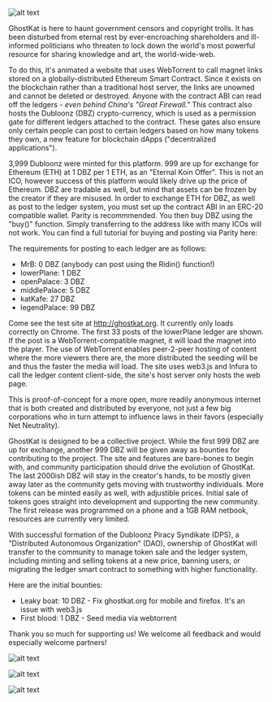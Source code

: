 ![alt text](https://i.imgur.com/C5U5GSE.png "GKEKO")

GhostKat is here to haunt government censors and copyright trolls. It has been disturbed from eternal rest by ever-encroaching shareholders and ill-informed politicians who threaten to lock down the world's most powerful resource for sharing knowledge and art, the world-wide-web. 

To do this, it's animated a website that uses WebTorrent to call magnet links stored on a globally-distributed Ethereum Smart Contract. Since it exists on the blockchain rather than a traditional host server, the links are unowned and cannot be deleted or destroyed. Anyone with the contract ABI can read off the ledgers - *even behind China's "Great Firewall."* This contract also hosts the Dubloonz (DBZ) crypto-currency, which is used as a permission gate for different ledgers attached to the contract. These gates also ensure only certain people can post to certain ledgers based on how many tokens they own, a new feature for blockchain dApps ("decentralized applications"). 

3,999 Dubloonz were minted for this platform. 999 are up for exchange for Ethereum (ETH) at 1 DBZ per 1 ETH, as an "Eternal Koin Offer". This is not an ICO, however success of this platform would likely drive up the price of Ethereum. DBZ are tradable as well, but mind that assets can be frozen by the creator if they are misused. In order to exchange ETH for DBZ, as well as post to the ledger system, you must set up the contract ABI in an ERC-20 compatible wallet. Parity is recommmended. You then buy DBZ using the "buy()" function. Simply transferring to the address like with many ICOs will not work. You can find a full tutorial for buying and posting via Parity here: 

The requirements for posting to each ledger are as follows:
-  MrB: 0 DBZ (anybody can post using the Ridin() function!)
-  lowerPlane: 1 DBZ
-  openPalace: 3 DBZ
-  middlePalace: 5 DBZ
-  katKafe: 27 DBZ
-  legendPalace: 99 DBZ

Come see the test site at http://ghostkat.org. It currently only loads correctly on Chrome. The first 33 posts of the lowerPlane ledger are shown. If the post is a WebTorrent-compatible magnet, it will load the magnet into the player. The use of WebTorrent enables peer-2-peer hosting of content where the more viewers there are, the more distributed the seeding will be and thus the faster the media will load. The site uses web3.js and Infura to call the ledger content client-side, the site's host server only hosts the web page. 

This is proof-of-concept for a more open, more readily anonymous internet that is both created and distributed by everyone, not just a few big corporations who in turn attempt to influence laws in their favors (especially Net Neutrality).

GhostKat is designed to be a collective project. While the first 999 DBZ are up for exchange, another 999 DBZ will be given away as bounties for contributing to the project. The site and features are bare-bones to begin with, and community participation should drive the evolution of GhostKat. The last 2000ish DBZ will stay in the creator's hands, to be mostly given away later as the community gets moving with trustworthy individuals. More tokens can be minted easily as well, with adjustible prices. Initial sale of tokens goes straight into development and supporting the new community. The first release was programmed on a phone and a 1GB RAM netbook, resources are currently very limited.

With successful formation of the Dubloonz Piracy Syndikate (DPS), a "Distributed Autonomous Organization" (DAO), ownership of GhostKat will transfer to the community to manage token sale and the ledger system, including minting and selling tokens at a new price, banning users, or migrating the ledger smart contract to something with higher functionality.

Here are the initial bounties:

- Leaky boat: 10 DBZ - Fix ghostkat.org for mobile and firefox. It's an issue with web3.js
- First blood: 1 DBZ - Seed media via webtorrent

Thank you so much for supporting us! We welcome all feedback and would especially welcome partners!

![alt text](https://webtorrent.io/img/WebTorrent.png "WebTorrent")

![alt text](https://upload.wikimedia.org/wikipedia/commons/thumb/b/b7/ETHEREUM-YOUTUBE-PROFILE-PIC.png/240px-ETHEREUM-YOUTUBE-PROFILE-PIC.png "Ethereum")

![alt text](http://website-thumbnails.informer.com/thumbnails/280x202/i/infura.io.png "INFURA")

